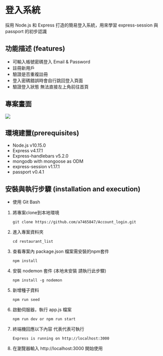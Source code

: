 # 登入系統
採用 Node.js 和 Express 打造的簡易登入系統，用來學習 express-session 與 passport 的初步認識

## 功能描述 (features)
- 可輸入帳號密碼登入 Email & Password
- 註冊新用戶
- 驗證是否重複註冊
- 登入密碼錯誤時會自行跳回登入頁面
- 驗證登入狀態 無法直接左上角前往首頁

## 專案畫面
![](https://i.imgur.com/Z7xbXpi.png)

## 環境建置(prerequisites)
- Node.js v10.15.0
- Express v4.17.1
- Express-handlebars v5.2.0
- mongodb with mongoose as ODM
- express-session v1.17.1
- passport v0.4.1
## 安裝與執行步驟 (installation and execution)

- 使用 Git Bash

1. 將專案clone到本地環境
   ```
   git clone https://github.com/a7465847/Account_login.git
   ```

2. 進入專案資料夾
   ```
   cd restaurant_list
   ```

3. 查看專案內 package.json 檔案需安裝的npm套件
   ```
   npm install 
   ```

4. 安裝 nodemon 套件 (本地未安裝  請執行此步驟)
   ```
   npm install -g nodemon    
   ```

5. 新增種子資料
   ```
   npm run seed
   ```

6. 啟動伺服器，執行 app.js 檔案
   ```
   npm run dev or npm run start
   ```

7. 終端機回應以下內容 代表代表可執行
   ```
   Express is running on http://localhost:3000
   ```

8. 在瀏覽器輸入 http://localhost:3000 開始使用




